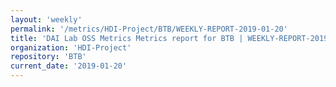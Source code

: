 ```yaml
---
layout: 'weekly'
permalink: '/metrics/HDI-Project/BTB/WEEKLY-REPORT-2019-01-20'
title: 'DAI Lab OSS Metrics Metrics report for BTB | WEEKLY-REPORT-2019-01-20'
organization: 'HDI-Project'
repository: 'BTB'
current_date: '2019-01-20'
---
```

